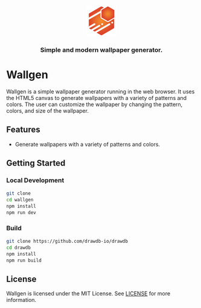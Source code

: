<h3 align="center">
    <img width="80" alt="wallgen logo" src="./src/lib/assets/logo.png">
</h3>

<h3 align="center">Simple and modern wallpaper generator.</h3>

# Wallgen

Wallgen is a simple wallpaper generator running in the web browser. It uses the HTML5 canvas to generate wallpapers with a variety of patterns and colors. The user can customize the wallpaper by changing the pattern, colors, and size of the wallpaper.

## Features

-   Generate wallpapers with a variety of patterns and colors.

## Getting Started

### Local Development

```bash
git clone
cd wallgen
npm install
npm run dev
```

### Build

```bash
git clone https://github.com/drawdb-io/drawdb
cd drawdb
npm install
npm run build
```

## License

Wallgen is licensed under the MIT License. See [LICENSE](LICENSE) for more information.
